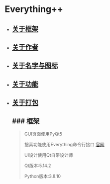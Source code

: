 # Everything++



- ## [关于框架](#框架)

- ## [关于作者](#作者)

- ## [关于名字与图标](#photo)

- ## [关于功能](#using)

- ## [关于打包](#打包)

  ## ### 框架

  > GUI页面使用PyQt5 
  >
  > 搜索功能使用Everything命令行接口 [官网]([voidtools](https://www.voidtools.com/zh-cn/))
  >
  > UI设计使用Qt自带设计师
  >
  > Qt版本:5.14.2
  >
  > Python版本:3.8.10

  

  

